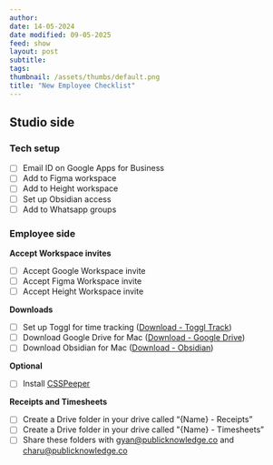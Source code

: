 ```yaml
---
author: 
date: 14-05-2024
date modified: 09-05-2025
feed: show
layout: post
subtitle: 
tags: 
thumbnail: /assets/thumbs/default.png
title: "New Employee Checklist"
---
```


## Studio side
### Tech setup
- [ ] Email ID on Google Apps for Business
- [ ] Add to Figma workspace
- [ ] Add to Height workspace
- [ ] Set up Obsidian access
- [ ] Add to Whatsapp groups

### Employee side

**Accept Workspace invites**
- [ ] Accept Google Workspace invite
- [ ] Accept Figma Workspace invite
- [ ] Accept Height Workspace invite

**Downloads**
- [ ] Set up Toggl for time tracking ([Download - Toggl Track](https://toggl.com/track/time-tracking-mac/))
- [ ] Download Google Drive for Mac ([Download - Google Drive](https://www.google.com/drive/download/))
- [ ] Download Obsidian for Mac ([Download - Obsidian](https://obsidian.md/download))

**Optional**
- [ ] Install [CSSPeeper](https://csspeeper.com/)

**Receipts and Timesheets**
- [ ] Create a Drive folder in your drive called “{Name} - Receipts”
- [ ] Create a Drive folder in your drive called "{Name} - Timesheets”
- [ ] Share these folders with gyan@publicknowledge.co and charu@publicknowledge.co
